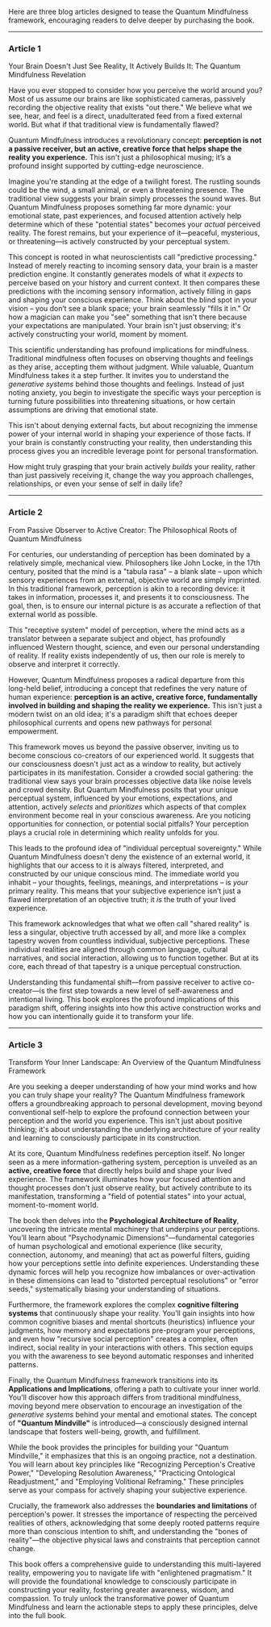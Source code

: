 Here are three blog articles designed to tease the Quantum Mindfulness framework, encouraging readers to delve deeper by purchasing the book.

***

### Article 1

 Your Brain Doesn't Just See Reality, It Actively Builds It: The Quantum Mindfulness Revelation



Have you ever stopped to consider how you perceive the world around you? Most of us assume our brains are like sophisticated cameras, passively recording the objective reality that exists "out there." We believe what we see, hear, and feel is a direct, unadulterated feed from a fixed external world. But what if that traditional view is fundamentally flawed?

Quantum Mindfulness introduces a revolutionary concept: **perception is not a passive receiver, but an active, creative force that helps shape the reality you experience.** This isn't just a philosophical musing; it’s a profound insight supported by cutting-edge neuroscience.

Imagine you're standing at the edge of a twilight forest. The rustling sounds could be the wind, a small animal, or even a threatening presence. The traditional view suggests your brain simply processes the sound waves. But Quantum Mindfulness proposes something far more dynamic: your emotional state, past experiences, and focused attention actively help determine which of these "potential states" becomes your *actual* perceived reality. The forest remains, but your experience of it—peaceful, mysterious, or threatening—is actively constructed by your perceptual system.

This concept is rooted in what neuroscientists call "predictive processing." Instead of merely reacting to incoming sensory data, your brain is a master prediction engine. It constantly generates models of what it *expects* to perceive based on your history and current context. It then compares these predictions with the incoming sensory information, actively filling in gaps and shaping your conscious experience. Think about the blind spot in your vision – you don’t see a blank space; your brain seamlessly "fills it in." Or how a magician can make you "see" something that isn't there because your expectations are manipulated. Your brain isn't just observing; it's actively constructing your world, moment by moment.

This scientific understanding has profound implications for mindfulness. Traditional mindfulness often focuses on observing thoughts and feelings as they arise, accepting them without judgment. While valuable, Quantum Mindfulness takes it a step further. It invites you to understand the *generative systems* behind those thoughts and feelings. Instead of just noting anxiety, you begin to investigate the specific ways your perception is turning future possibilities into threatening situations, or how certain assumptions are driving that emotional state.

This isn't about denying external facts, but about recognizing the immense power of your internal world in shaping your experience of those facts. If your brain is constantly constructing your reality, then understanding this process gives you an incredible leverage point for personal transformation.

How might truly grasping that your brain actively *builds* your reality, rather than just passively receiving it, change the way you approach challenges, relationships, or even your sense of self in daily life?

***

### Article 2

 From Passive Observer to Active Creator: The Philosophical Roots of Quantum Mindfulness



For centuries, our understanding of perception has been dominated by a relatively simple, mechanical view. Philosophers like John Locke, in the 17th century, posited that the mind is a "tabula rasa" – a blank slate – upon which sensory experiences from an external, objective world are simply imprinted. In this traditional framework, perception is akin to a recording device: it takes in information, processes it, and presents it to consciousness. The goal, then, is to ensure our internal picture is as accurate a reflection of that external world as possible.

This "receptive system" model of perception, where the mind acts as a translator between a separate subject and object, has profoundly influenced Western thought, science, and even our personal understanding of reality. If reality exists independently of us, then our role is merely to observe and interpret it correctly.

However, Quantum Mindfulness proposes a radical departure from this long-held belief, introducing a concept that redefines the very nature of human experience: **perception is an active, creative force, fundamentally involved in building and shaping the reality we experience.** This isn't just a modern twist on an old idea; it's a paradigm shift that echoes deeper philosophical currents and opens new pathways for personal empowerment.

This framework moves us beyond the passive observer, inviting us to become conscious co-creators of our experienced world. It suggests that our consciousness doesn't just act as a window to reality, but actively participates in its manifestation. Consider a crowded social gathering: the traditional view says your brain processes objective data like noise levels and crowd density. But Quantum Mindfulness posits that your unique perceptual system, influenced by your emotions, expectations, and attention, actively *selects* and *prioritizes* which aspects of that complex environment become real in your conscious awareness. Are you noticing opportunities for connection, or potential social pitfalls? Your perception plays a crucial role in determining which reality unfolds for you.

This leads to the profound idea of "individual perceptual sovereignty." While Quantum Mindfulness doesn't deny the existence of an external world, it highlights that our access to it is always filtered, interpreted, and constructed by our unique conscious mind. The immediate world you inhabit – your thoughts, feelings, meanings, and interpretations – is *your* primary reality. This means that your subjective experience isn’t just a flawed interpretation of an objective truth; it *is* the truth of your lived experience.

This framework acknowledges that what we often call "shared reality" is less a singular, objective truth accessed by all, and more like a complex tapestry woven from countless individual, subjective perceptions. These individual realities are aligned through common language, cultural narratives, and social interaction, allowing us to function together. But at its core, each thread of that tapestry is a unique perceptual construction.

Understanding this fundamental shift—from passive receiver to active co-creator—is the first step towards a new level of self-awareness and intentional living. This book explores the profound implications of this paradigm shift, offering insights into how this active construction works and how you can intentionally guide it to transform your life.

***

### Article 3

 Transform Your Inner Landscape: An Overview of the Quantum Mindfulness Framework



Are you seeking a deeper understanding of how your mind works and how you can truly shape your reality? The Quantum Mindfulness framework offers a groundbreaking approach to personal development, moving beyond conventional self-help to explore the profound connection between your perception and the world you experience. This isn't just about positive thinking; it's about understanding the underlying architecture of your reality and learning to consciously participate in its construction.

At its core, Quantum Mindfulness redefines perception itself. No longer seen as a mere information-gathering system, perception is unveiled as an **active, creative force** that directly helps build and shape your lived experience. The framework illuminates how your focused attention and thought processes don't just observe reality, but actively contribute to its manifestation, transforming a "field of potential states" into your actual, moment-to-moment world.

The book then delves into the **Psychological Architecture of Reality**, uncovering the intricate mental machinery that underpins your perceptions. You’ll learn about "Psychodynamic Dimensions"—fundamental categories of human psychological and emotional experience (like security, connection, autonomy, and meaning) that act as powerful filters, guiding how your perceptions settle into definite experiences. Understanding these dynamic forces will help you recognize how imbalances or over-activation in these dimensions can lead to "distorted perceptual resolutions" or "error seeds," systematically biasing your understanding of situations.

Furthermore, the framework explores the complex **cognitive filtering systems** that continuously shape your reality. You’ll gain insights into how common cognitive biases and mental shortcuts (heuristics) influence your judgments, how memory and expectations pre-program your perceptions, and even how "recursive social perception" creates a complex, often indirect, social reality in your interactions with others. This section equips you with the awareness to see beyond automatic responses and inherited patterns.

Finally, the Quantum Mindfulness framework transitions into its **Applications and Implications**, offering a path to cultivate your inner world. You’ll discover how this approach differs from traditional mindfulness, moving beyond mere observation to encourage an investigation of the *generative systems* behind your mental and emotional states. The concept of **"Quantum Mindville"** is introduced—a consciously designed internal landscape that fosters well-being, growth, and fulfillment.

While the book provides the principles for building your "Quantum Mindville," it emphasizes that this is an ongoing practice, not a destination. You will learn about key principles like "Recognizing Perception's Creative Power," "Developing Resolution Awareness," "Practicing Ontological Readjustment," and "Employing Volitional Reframing." These principles serve as your compass for actively shaping your subjective experience.

Crucially, the framework also addresses the **boundaries and limitations** of perception's power. It stresses the importance of respecting the perceived realities of others, acknowledging that some deeply rooted patterns require more than conscious intention to shift, and understanding the "bones of reality"—the objective physical laws and constraints that perception cannot change.

This book offers a comprehensive guide to understanding this multi-layered reality, empowering you to navigate life with "enlightened pragmatism." It will provide the foundational knowledge to consciously participate in constructing your reality, fostering greater awareness, wisdom, and compassion. To truly unlock the transformative power of Quantum Mindfulness and learn the actionable steps to apply these principles, delve into the full book.